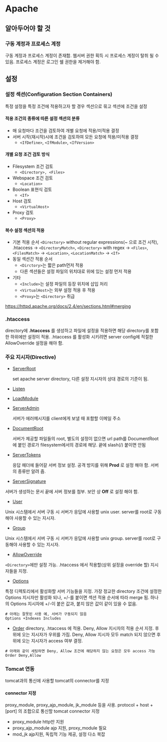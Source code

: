 # Apache
## 알아두어야 할 것
### 구동 계정과 프로세스 계정
구동 계정과 프로세스 계정이 존재함. 웹서버 권한 획득 시 프로세스 계정이 탈취 될 수 있음. 프로세스 계정은 로그인 쉘 권한을 제거해야 함.
## 설정
### 설정 섹션(Configuration Section Containers)
특정 설정을 특정 조건에 적용하고자 할 경우 섹션으로 묶고 섹션에 조건을 설정
#### 적용 조건의 종류에 따른 설정 섹션의 분류
- 매 요청마다 조건을 검토하여 개별 요청에 적용/미적용 결정
- 서버 시작(재시작)시에 조건을 검토하여 모든 요청에 적용/미적용 결정
	- `<IfDefine>`, `<IfModule>`, `<IfVersion>`
#### 개별 요청 조건 검토 방식
- Filesystem 조건 검토
	- `<Directory>, <Files>`
- Webspace 조건 검토
	- `<Location>`
- Boolean 표현식 검토
	- `<If>`
- Host 검토
	- `<VirtualHost>`
- Proxy 검토
	- `<Proxy>`
#### 복수 설정 섹션의 적용
- 기본 적용 순서
`<Directory>` without regular expressions(~ 으로 조건 시작), .htaccess -> `<DirectoryMatch>`, `<Directory>` with regex -> `<Files>`, `<FilesMatch>` -> `<Location>`, `<LocationMatch>` -> `<If>`
- 동일 섹션간 적용 순서
	- `<Dirctory>`는 짧은 path먼저 적용
	- 다른 섹션들은 설정 파일의 위치대로 위에 있는 설정 먼저 적용
- 기타
	- `<Include>`는 설정 파일의 등장 위치에 삽입 처리
	- `<VirtualHost>`는 외부 설정 적용 후 적용
	- `<Proxy>`는 `<Directory>` 취급

https://httpd.apache.org/docs/2.4/en/sections.html#merging
### .htaccess
directory에 __.htaccess__ 를 생성하고 파일에 설정을 적용하면 해당 directory를 포함한 하위에만 설정이 적용.
.htaccess 를 활성화 시키려면 server config에 적절한 AllowOverride 설정을 해야 함.
### 주요 지시자(Directive)
- [ServerRoot](https://httpd.apache.org/docs/2.4/en/mod/core.html#serverroot)
	
	set apache server directory, 다른 설정 지시자의 상대 경로의 기준이 됨.
- [Listen](https://httpd.apache.org/docs/2.4/en/mod/mpm_common.html#listen)
- [LoadModule](https://httpd.apache.org/docs/2.4/en/mod/mod_so.html#loadmodule)
- [ServerAdmin](https://httpd.apache.org/docs/2.4/en/mod/core.html#serveradmin)

	서버가 에러메시지를 client에게 보낼 때 포함할 이메일 주소
- [DocumentRoot](https://httpd.apache.org/docs/2.4/en/mod/core.html#documentroot)

	서버가 제공할 파일들의 root, 별도의 설정이 없으면 url path를 DocumentRoot에 붙인 경로가 filesystem에서의 경로에 해당.
끝에 slash(/) 붙이면 안됨
- [ServerTokens](https://httpd.apache.org/docs/2.4/en/mod/core.html#servertokens)

	응답 헤더에 들어갈 서버 정보 설정.
공격 방지를 위해 __Prod__ 로 설정 해야 함. 서버의 종류만 알려 줌.
- [ServerSignature](https://httpd.apache.org/docs/2.4/en/mod/core.html#serversignature)

서버가 생성하는 문서 끝에 서버 정보를 첨부.
보안 상 __Off__ 로 설정 해야 함.
- [User](https://httpd.apache.org/docs/2.4/en/mod/mod_unixd.html#user)

Unix 시스템에서 서버 구동 시 서버가 응답에 사용할 unix user.
server를 root로 구동해야 사용할 수 있는 지시자.
- [Group](https://httpd.apache.org/docs/2.4/en/mod/mod_unixd.html#group)

Unix 시스템에서 서버 구동 시 서버가 응답에 사용할 unix group.
server를 root로 구동해야 사용할 수 있는 지시자.
- [AllowOverride](https://httpd.apache.org/docs/2.4/en/mod/core.html#allowoverride)

`<Directory>`에만 설정 가능.
.htaccess 에서 적용할(상위 설정을 override 할) 지시자들을 지정.
- [Options](https://httpd.apache.org/docs/2.4/en/mod/core.html#options)

특정 디렉토리에서 활성화할 서버 기능들을 지정.
가장 정교한 directory 조건에 설정한 Options 지시자만 활성화 되나,  +/-를 붙이면 섹션 적용 순서에 따라 merge 됨.
하나의 Options 지시자에 +/-이 붙은 값과, 붙지 않은 값이 같이 있을 수 없음.
```
# 아래는 잘못된 사용 예, 서버가 구동되지 않음
Options +Indexes Includes
```
- [Order](https://httpd.apache.org/docs/2.4/en/mod/mod_access_compat.html#order)
directory, .htaccess 에 적용.
Deny, Allow 지시자의 적용 순서 지정. 후위에 오는 지시자가 우위를 가짐.
Deny, Allow 지시자 모두 match 되지 않으면 후위에 오는 지시자가 access 여부 결정.
```
# 아래와 같이 세팅하면 Deny, Allow 조건에 해당하지 않는 요청은 모두 access 가능
Order Deny,Allow
```
### Tomcat 연동
tomcat과의 통신에 사용할 tomcat의 connector를 지정
#### connector 지정
proxy_module, proxy_ajp_module, jk_module 등을 사용. protocol + host + [port] 의 조합으로 통신할 tomcat connector 지정

- proxy_module
http만 지원
- proxy_ajp_module
ajp 지원, proxy_module 필요
- mod_jk
ajp지원, 독립적 기능 제공, 설정 다소 복잡
